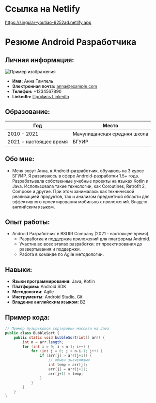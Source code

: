 # Ссылка на Netlify
https://singular-youtiao-9252ad.netlify.app

# Резюме Android Разработчика

## Личная информация:
![Пример изображения](https://www.bsuir.by/m/12_100229_1_183957.jpg)
- **Имя:** Анна Гимпель
- **Электронная почта:** anna@example.com
- **Телефон:** +1234567890
- **LinkedIn:** [Профиль LinkedIn](https://www.linkedin.com/in/anya-gimpel-4224aa251/)

## Образование:
| Год | Место |
|-------------|-------------|
| 2010 - 2021   | Мачулищанская средняя школа  |
| 2021 - настоящее время   | БГУИР  |

## Обо мне:
- Меня зовут Анна, я Android-разработчик, обучаюсь на 3 курсе БГУИР.
Я развиваюсь в сфере Android-разработки 1.5+ года. Разрабатывала собственные учебные проекты на языках Kotlin и Java. Использовала такие технологии, как Coroutines, Retrofit 2, Compose и другие.  При этом занималась как технической реализацией продуктов, так и анализом предметной области для эффективного проектирования мобильных приложений. Владею английским языком.


## Опыт работы:
- Android Разработчик в BSUIR Company (2021 - настоящее время)
  - Разработка и поддержка приложений для платформы Android.
  - Участие во всех этапах разработки: от проектирования до развертывания и поддержки.
  - Работа в команде по Agile методологии.

## Навыки:
- **Языки программирования:** Java, Kotlin
- **Платформы:** Android SDK
- **Методологии:** Agile
- **Инструменты:** Android Studio, Git
- **Владение английским языком:** В2

## Пример кода:
```java
// Пример пузырьковой сортировки массива на Java
public class BubbleSort {
    public static void bubbleSort(int[] arr) {
        int n = arr.length;
        for (int i = 0; i < n-1; i++) {
            for (int j = 0; j < n-i-1; j++) {
                if (arr[j] > arr[j+1]) {
                    // обмен значениями
                    int temp = arr[j];
                    arr[j] = arr[j+1];
                    arr[j+1] = temp;
                }
            }
        }
    }
}
